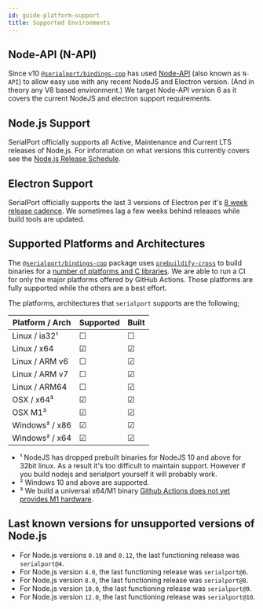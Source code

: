 ```yaml
---
id: guide-platform-support
title: Supported Environments
---
```


## Node-API (N-API)

Since v10 [`@serialport/bindings-cpp`](api-bindings-cpp.md) has used [Node-API](https://nodejs.org/api/n-api.html) (also known as `N-API`) to allow easy use with any recent NodeJS and Electron version. (And in theory any V8 based environment.) We target Node-API version 6 as it covers the current NodeJS and electron support requirements.

## Node.js Support

SerialPort officially supports all Active, Maintenance and Current LTS releases of Node.js. For information on what versions this currently covers see the [Node.js Release Schedule](https://github.com/nodejs/Release#release-schedule).

## Electron Support

SerialPort officially supports the last 3 versions of Electron per it's [8 week release cadence](https://www.electronjs.org/blog/8-week-cadence). We sometimes lag a few weeks behind releases while build tools are updated.

## Supported Platforms and Architectures

The [`@serialport/bindings-cpp`](api-bindings-cpp.md) package uses [`prebuildify-cross`](https://www.npmjs.com/package/prebuildify-cross) to build binaries for a [number of platforms and C libraries](https://github.com/prebuild/docker-images#images). We are able to run a CI for only the major platforms offered by GitHub Actions. Those platforms are fully supported while the others are a best effort.

The platforms, architectures that `serialport` supports are the following;

| Platform / Arch | Supported | Built |
|       ---       | --- | --- |
| Linux / ia32¹   |  ☐  |  ☐  |
| Linux / x64     |  ☑  |  ☑  |
| Linux / ARM v6  |  ☐  |  ☑  |
| Linux / ARM v7  |  ☐  |  ☑  |
| Linux / ARM64   |  ☐  |  ☑  |
| OSX / x64³      |  ☑  |  ☑  |
| OSX M1³         |  ☑  |  ☑  |
| Windows² / x86  |  ☑  |  ☑  |
| Windows² / x64  |  ☑  |  ☑  |

- ¹ NodeJS has dropped prebuilt binaries for NodeJS 10 and above for 32bit linux. As a result it's too difficult to maintain support. However if you build nodejs and serialport yourself it will probably work.
- ² Windows 10 and above are supported.
- ³ We build a universal x64/M1 binary [Github Actions does not yet provides M1 hardware](https://github.com/actions/virtual-environments/issues/2187).

## Last known versions for unsupported versions of Node.js

- For Node.js versions `0.10` and `0.12`, the last functioning release was `serialport@4`.
- For Node.js version `4.0`, the last functioning release was `serialport@6`.
- For Node.js version `8.0`, the last functioning release was `serialport@8`.
- For Node.js version `10.0`, the last functioning release was `serialport@9`.
- For Node.js version `12.0`, the last functioning release was `serialport@10`.
